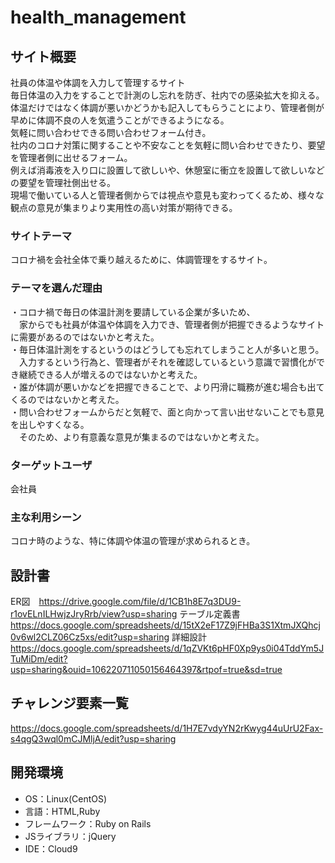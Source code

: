 # health_management

## サイト概要
社員の体温や体調を入力して管理するサイト<br/>
毎日体温の入力をすることで計測のし忘れを防ぎ、社内での感染拡大を抑える。<br/>
体温だけではなく体調が悪いかどうかも記入してもらうことにより、管理者側が早めに体調不良の人を気遣うことができるようになる。<br/>
気軽に問い合わせできる問い合わせフォーム付き。<br/>
社内のコロナ対策に関することや不安なことを気軽に問い合わせできたり、要望を管理者側に出せるフォーム。<br/>
例えば消毒液を入り口に設置して欲しいや、休憩室に衝立を設置して欲しいなどの要望を管理社側出せる。<br/>
現場で働いている人と管理者側からでは視点や意見も変わってくるため、様々な観点の意見が集まりより実用性の高い対策が期待できる。

### サイトテーマ
コロナ禍を会社全体で乗り越えるために、体調管理をするサイト。

### テーマを選んだ理由
・コロナ禍で毎日の体温計測を要請している企業が多いため、<br/>
　家からでも社員が体温や体調を入力でき、管理者側が把握できるようなサイトに需要があるのではないかと考えた。</br>
・毎日体温計測をするというのはどうしても忘れてしまうこと人が多いと思う。<br/>
　入力するという行為と、管理者がそれを確認しているという意識で習慣化ができ継続できる人が増えるのではないかと考えた。<br/>
・誰が体調が悪いかなどを把握できることで、より円滑に職務が進む場合も出てくるのではないかと考えた。<br/>
・問い合わせフォームからだと気軽で、面と向かって言い出せないことでも意見を出しやすくなる。<br/>
　そのため、より有意義な意見が集まるのではないかと考えた。

### ターゲットユーザ
会社員

### 主な利用シーン
コロナ時のような、特に体調や体温の管理が求められるとき。

## 設計書
ER図　https://drive.google.com/file/d/1CB1h8E7q3DU9-r1ovELnILHwjzJryRrb/view?usp=sharing
テーブル定義書　https://docs.google.com/spreadsheets/d/15tX2eF17Z9jFHBa3S1XtmJXQhcj0v6wl2CLZ06Cz5xs/edit?usp=sharing
詳細設計　https://docs.google.com/spreadsheets/d/1qZVKt6pHF0Xp9ys0i04TddYm5JTuMiDm/edit?usp=sharing&ouid=106220711050156464397&rtpof=true&sd=true


## チャレンジ要素一覧
https://docs.google.com/spreadsheets/d/1H7E7vdyYN2rKwyg44uUrU2Fax-s4qgQ3wql0mCJMljA/edit?usp=sharing

## 開発環境
- OS：Linux(CentOS)
- 言語：HTML,Ruby
- フレームワーク：Ruby on Rails
- JSライブラリ：jQuery
- IDE：Cloud9